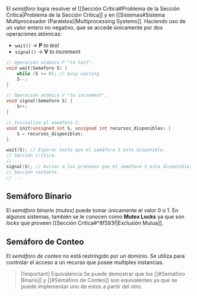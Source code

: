 El *semáforo* logra resolver el [[Sección Crítica#Problema de la Sección Crítica|Problema de la Sección Crítica]] y en [[Sistemas#Sistema Multiprocesador (Paralelos)|Multiprocessing Systems]]. Haciendo uso de un valor entero no negativo, que se accede únicamente por dos operaciones atómicas:
- `wait()` $\rightarrow$ **P** *to test*
- `signal()` $\rightarrow$ **V** *to increment*

```c
// Operación atómica P "to test".
void wait(Semaforo S) {
	while (S <= 0); // busy waiting
	S--;
}

// Operación atómica V "to increment".
void signal(Semaforo S) {
	S++;
}

// Inicializa el semáforo S.
void init(unsigned int S, unsigned int recursos_disponibles) {
	S = recursos_disponibles;
}
```

```c
wait(S); // Esperar hasta que el semáforo S este disponible.
// Sección crítica.
// ...
signal(S); // Avisar a los procesos que el semáforo S esta disponible.
// Sección restante.
// ...
```

## Semáforo Binario
El *semáforo binario (mutex)* puede tomar únicamente el valor 0 o 1. En algunos sistemas, también se le conocen como **Mutex Locks** ya que son *locks* que proveen [[Sección Crítica#^8f593f|Exclusión Mutua]].

## Semáforo de Conteo
El *semáforo de conteo* no está restringido por un dominio. Se utiliza para controlar el acceso a un recurso que posee multiples instancias.

> [!important] Equivalencia
> Se puede demostrar que los [[#Semáforo Binario]] y [[#Semáforo de Conteo]] son equivalentes ya que se puede implementar uno de estos a partir del otro.

